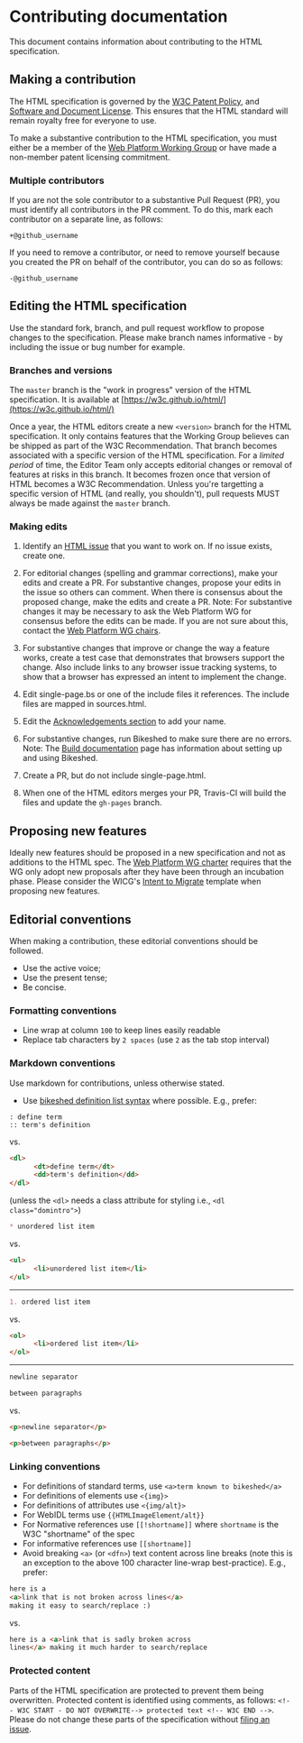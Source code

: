 # Contributing documentation

This document contains information about contributing to the HTML specification.

## Making a contribution

The HTML specification is governed by the [W3C Patent Policy](https://www.w3.org/Consortium/Patent-Policy-20040205/), and [Software and Document License](https://www.w3.org/Consortium/Legal/copyright-software). This ensures that the HTML standard will remain royalty free for everyone to use.

To make a substantive contribution to the HTML specification, you must either be a member of the [Web Platform Working Group](https://www.w3.org/WebPlatform/WG/) or have made a non-member patent licensing commitment.

### Multiple contributors

If you are not the sole contributor to a substantive Pull Request (PR), you must identify all contributors in the PR comment. To do this, mark each contributor on a separate line, as follows:
```
+@github_username
```

If you need to remove a contributor, or need to remove yourself because you created the PR on behalf of the contributor, you can do so as follows:
```
-@github_username
```

## Editing the HTML specification

Use the standard fork, branch, and pull request workflow to propose changes to the specification. Please make branch names informative - by including the issue or bug number for example.

### Branches and versions

The `master` branch is the "work in progress" version of the HTML specification. It is available at [https://w3c.github.io/html/](https://w3c.github.io/html/)

Once a year, the HTML editors create a new `<version>` branch for the HTML specification. It only contains features that the Working Group believes can be shipped as part of the W3C Recommendation. That branch becomes associated with a specific version of the HTML specification. For a *limited period* of time, the Editor Team only accepts editorial changes or removal of features at risks in this branch. It becomes frozen once that version of HTML becomes a W3C Recommendation. Unless you're targetting a specific version of HTML (and really, you shouldn't), pull requests MUST always be made against the `master` branch.

### Making edits

1. Identify an [HTML issue](https://github.com/w3c/html/issues) that you want to work on. If no issue exists, create one.

2. For editorial changes (spelling and grammar corrections), make your edits and create a PR. For substantive changes, propose your edits in the issue so others can comment. When there is consensus about the proposed change, make the edits and create a PR.
Note: For substantive changes it may be necessary to ask the Web Platform WG for consensus before the edits can be made. If you are not sure about this, contact the <a href="mailto:team-webplatform@w3.org">Web Platform WG chairs</a>.

3. For substantive changes that improve or change the way a feature works, create a test case that demonstrates that browsers support the change. Also include links to any browser issue tracking systems, to show that a browser has expressed an intent to implement the change.

4. Edit single-page.bs or one of the include files it references. The include files are mapped in sources.html.

5. Edit the [Acknowledgements section](https://github.com/w3c/html/blob/master/sections/acknowledgements.include) to add your name.

6. For substantive changes, run Bikeshed to make sure there are no errors.
Note: The [Build documentation](build-documentation.md) page has information about setting up and using Bikeshed.

7. Create a PR, but do not include single-page.html.

8. When one of the HTML editors merges your PR, Travis-CI will build the files and update the `gh-pages` branch.

## Proposing new features

Ideally new features should be proposed in a new specification and not as additions to the HTML spec. The [Web Platform WG charter](https://www.w3.org/2016/11/webplatform-charter.html#deliverables) requires that the WG only adopt new proposals after they have been through an incubation phase. Please consider the WICG's [Intent to Migrate](https://wicg.github.io/admin/intent-to-migrate.html) template when proposing new features.

## Editorial conventions

When making a contribution, these editorial conventions should be followed.

* Use the active voice;
* Use the present tense;
* Be concise.

### Formatting conventions
* Line wrap at column `100` to keep lines easily readable
* Replace tab characters by `2 spaces` (use `2` as the tab stop interval)

### Markdown conventions

Use markdown for contributions, unless otherwise stated.
* Use [bikeshed definition list syntax](https://tabatkins.github.io/bikeshed/#markdown) where possible. E.g., prefer:

```
: define term
:: term's definition
```

vs.

```html
<dl>
      <dt>define term</dt>
      <dd>term's definition</dd>
</dl>
```

(unless the `<dl>` needs a class attribute for styling i.e., `<dl class="domintro">`)

```markdown
* unordered list item
```

vs.

```html
<ul>
      <li>unordered list item</li>
</ul>
```

----

```markdown
1. ordered list item
```
vs.

```html
<ol>
      <li>ordered list item</li>
</ol>
```

----

```markdown
newline separator

between paragraphs
```

vs.
      
```html
<p>newline separator</p>

<p>between paragraphs</p>
```

### Linking conventions

* For definitions of standard terms, use `<a>term known to bikeshed</a>`
* For definitions of elements use `<{img}>`
* For definitions of attributes use `<{img/alt}>`
* For WebIDL terms use `{{HTMLImageElement/alt}}`
* For Normative references use `[[!shortname]]` where `shortname` is the W3C "shortname" of the spec
* For informative references use `[[shortname]]`
* Avoid breaking `<a>` (or `<dfn>`) text content across line breaks (note this is an exception to the above 100 character line-wrap best-practice). E.g., prefer:

```html
here is a
<a>link that is not broken across lines</a>
making it easy to search/replace :)
```

vs.

```html
here is a <a>link that is sadly broken across
lines</a> making it much harder to search/replace
```

### Protected content

Parts of the HTML specification are protected to prevent them being overwritten. Protected content is identified using comments, as follows:
`<!-- W3C START - DO NOT OVERWRITE--> protected text <!-- W3C END -->`.
Please do not change these parts of the specification without [filing an issue](https://github.com/w3c/tml/issues).
